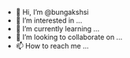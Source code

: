 - 👋 Hi, I’m @bungakshsi
- 👀 I’m interested in ...
- 🌱 I’m currently learning ...
- 💞️ I’m looking to collaborate on ...
- 📫 How to reach me ...

<!---
bungakshsi/bungakshsi is a ✨ special ✨ repository because its `README.md` (this file) appears on your GitHub profile.
You can click the Preview link to take a look at your changes.
--->

